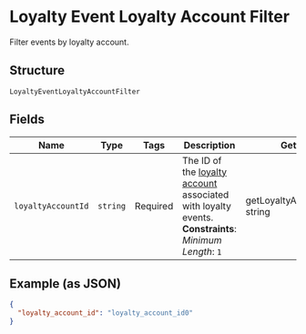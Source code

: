 
# Loyalty Event Loyalty Account Filter

Filter events by loyalty account.

## Structure

`LoyaltyEventLoyaltyAccountFilter`

## Fields

| Name | Type | Tags | Description | Getter | Setter |
|  --- | --- | --- | --- | --- | --- |
| `loyaltyAccountId` | `string` | Required | The ID of the [loyalty account](../../doc/models/loyalty-account.md) associated with loyalty events.<br>**Constraints**: *Minimum Length*: `1` | getLoyaltyAccountId(): string | setLoyaltyAccountId(string loyaltyAccountId): void |

## Example (as JSON)

```json
{
  "loyalty_account_id": "loyalty_account_id0"
}
```

